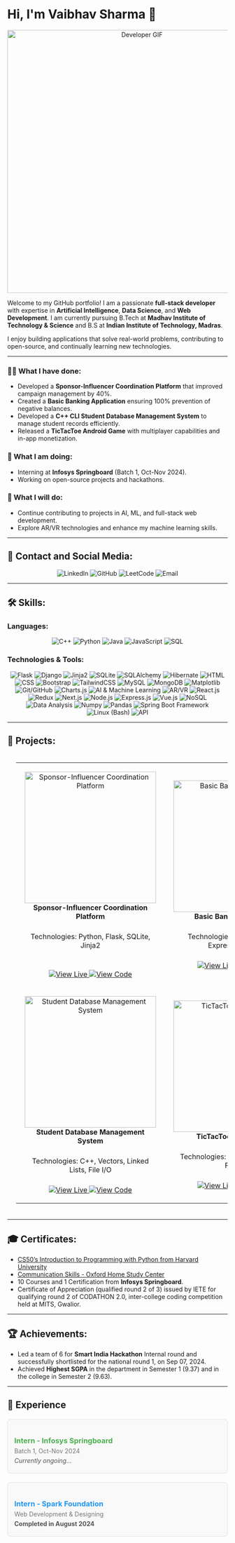 <!--
- 👋 Hi, I’m @itsVaibhavSharma
- 👀 I’m interested in ...
- 🌱 I’m currently learning ...
- 💞️ I’m looking to collaborate on ...
- 📫 How to reach me ...
- 😄 Pronouns: ...
- ⚡ Fun fact: ...

itsVaibhavSharma/itsVaibhavSharma is a ✨ special ✨ repository because its `README.md` (this file) appears on your GitHub profile.
You can click the Preview link to take a look at your changes.
--->


# Hi, I'm Vaibhav Sharma 👋

<p align="center">
  <img src="https://media.giphy.com/media/qgQUggAC3Pfv687qPC/giphy.gif" alt="Developer GIF" width="600px">
</p>

Welcome to my GitHub portfolio! I am a passionate **full-stack developer** with expertise in **Artificial Intelligence**, **Data Science**, and **Web Development**. I am currently pursuing B.Tech at **Madhav Institute of Technology & Science** and B.S at **Indian Institute of Technology, Madras**.

I enjoy building applications that solve real-world problems, contributing to open-source, and continually learning new technologies.

---

### 👨‍💻 What I have done:
- Developed a **Sponsor-Influencer Coordination Platform** that improved campaign management by 40%.
- Created a **Basic Banking Application** ensuring 100% prevention of negative balances.
- Developed a **C++ CLI Student Database Management System** to manage student records efficiently.
- Released a **TicTacToe Android Game** with multiplayer capabilities and in-app monetization.

### 🌱 What I am doing:
- Interning at **Infosys Springboard** (Batch 1, Oct-Nov 2024).
- Working on open-source projects and hackathons.

### 🚀 What I will do:
- Continue contributing to projects in AI, ML, and full-stack web development.
- Explore AR/VR technologies and enhance my machine learning skills.

---

## 🔗 Contact and Social Media:

<p align="center">
  <a href="https://www.linkedin.com/in/itsVaibhavSharma" target="_blank" style="text-decoration:none;">
    <img src="https://img.shields.io/badge/LinkedIn-0077B5?style=for-the-badge&logo=linkedin&logoColor=white" alt="LinkedIn">
  </a>
  <a href="https://github.com/itsVaibhavSharma" target="_blank" style="text-decoration:none;">
    <img src="https://img.shields.io/badge/GitHub-181717?style=for-the-badge&logo=github" alt="GitHub">
  </a>
  <a href="https://leetcode.com/u/itsVaibhavSharma/" target="_blank" style="text-decoration:none;">
    <img src="https://img.shields.io/badge/LeetCode-FFA116?style=for-the-badge&logo=leetcode&logoColor=black" alt="LeetCode">
  </a>
  <a href="mailto:itsVaibhavSharma007@gmail.com" style="text-decoration:none;">
    <img src="https://img.shields.io/badge/Email-D14836?style=for-the-badge&logo=gmail&logoColor=white" alt="Email">
  </a>
</p>

---

## 🛠️ Skills:

### Languages:
<p align="center">
  <img src="https://img.shields.io/badge/C++-00599C?style=for-the-badge&logo=c%2B%2B&logoColor=white" alt="C++" style="cursor: pointer;">
  <img src="https://img.shields.io/badge/Python-3776AB?style=for-the-badge&logo=python&logoColor=white" alt="Python" style="cursor: pointer;">
  <img src="https://img.shields.io/badge/Java-007396?style=for-the-badge&logo=java&logoColor=white" alt="Java" style="cursor: pointer;">
  <img src="https://img.shields.io/badge/JavaScript-323330?style=for-the-badge&logo=javascript&logoColor=f7df1e" alt="JavaScript" style="cursor: pointer;">
  <img src="https://img.shields.io/badge/SQL-336791?style=for-the-badge&logo=postgresql&logoColor=white" alt="SQL" style="cursor: pointer;">
</p>

### Technologies & Tools:
<p align="center">
  <img src="https://img.shields.io/badge/Flask-000000?style=for-the-badge&logo=flask&logoColor=white" alt="Flask" style="cursor: pointer;">
<img src="https://img.shields.io/badge/Django-092E20?style=for-the-badge&logo=django&logoColor=white" alt="Django" style="cursor: pointer;">
<img src="https://img.shields.io/badge/Jinja2-000000?style=for-the-badge" alt="Jinja2" style="cursor: pointer;">
<img src="https://img.shields.io/badge/SQLite-003B57?style=for-the-badge&logo=sqlite&logoColor=white" alt="SQLite" style="cursor: pointer;">
<img src="https://img.shields.io/badge/SQLAlchemy-4B8BBE?style=for-the-badge" alt="SQLAlchemy" style="cursor: pointer;">
<img src="https://img.shields.io/badge/Hibernate-59666C?style=for-the-badge" alt="Hibernate" style="cursor: pointer;">
<img src="https://img.shields.io/badge/HTML-E34F26?style=for-the-badge&logo=html5&logoColor=white" alt="HTML" style="cursor: pointer;">
<img src="https://img.shields.io/badge/CSS-1572B6?style=for-the-badge&logo=css3&logoColor=white" alt="CSS" style="cursor: pointer;">
<img src="https://img.shields.io/badge/Bootstrap-563D7C?style=for-the-badge&logo=bootstrap&logoColor=white" alt="Bootstrap" style="cursor: pointer;">
<img src="https://img.shields.io/badge/TailwindCSS-38B2AC?style=for-the-badge&logo=tailwind-css&logoColor=white" alt="TailwindCSS" style="cursor: pointer;">
<img src="https://img.shields.io/badge/MySQL-4479A1?style=for-the-badge&logo=mysql&logoColor=white" alt="MySQL" style="cursor: pointer;">
<img src="https://img.shields.io/badge/MongoDB-47A248?style=for-the-badge&logo=mongodb&logoColor=white" alt="MongoDB" style="cursor: pointer;">
<img src="https://img.shields.io/badge/Matplotlib-003B57?style=for-the-badge" alt="Matplotlib" style="cursor: pointer;">
<img src="https://img.shields.io/badge/Git/GitHub-F05032?style=for-the-badge&logo=git&logoColor=white" alt="Git/GitHub" style="cursor: pointer;">
<img src="https://img.shields.io/badge/Charts.js-F3B30C?style=for-the-badge" alt="Charts.js" style="cursor: pointer;">
<img src="https://img.shields.io/badge/AI%20%26%20Machine%20Learning-FF6F20?style=for-the-badge" alt="AI & Machine Learning" style="cursor: pointer;">
<img src="https://img.shields.io/badge/AR%2FVR-FF0000?style=for-the-badge" alt="AR/VR" style="cursor: pointer;">
<img src="https://img.shields.io/badge/React.js-61DAFB?style=for-the-badge&logo=react&logoColor=black" alt="React.js" style="cursor: pointer;">
<img src="https://img.shields.io/badge/Redux-764ABC?style=for-the-badge&logo=redux&logoColor=white" alt="Redux" style="cursor: pointer;">
<img src="https://img.shields.io/badge/Next.js-000000?style=for-the-badge&logo=next.js&logoColor=white" alt="Next.js" style="cursor: pointer;">
<img src="https://img.shields.io/badge/Node.js-339933?style=for-the-badge&logo=node.js&logoColor=white" alt="Node.js" style="cursor: pointer;">
<img src="https://img.shields.io/badge/Express.js-000000?style=for-the-badge" alt="Express.js" style="cursor: pointer;">
<img src="https://img.shields.io/badge/Vue.js-42B883?style=for-the-badge&logo=vue.js&logoColor=white" alt="Vue.js" style="cursor: pointer;">
<img src="https://img.shields.io/badge/NoSQL-47A248?style=for-the-badge" alt="NoSQL" style="cursor: pointer;">
<img src="https://img.shields.io/badge/Data%20Analysis-4B8BBE?style=for-the-badge" alt="Data Analysis" style="cursor: pointer;">
<img src="https://img.shields.io/badge/Numpy-013243?style=for-the-badge" alt="Numpy" style="cursor: pointer;">
<img src="https://img.shields.io/badge/Pandas-150458?style=for-the-badge" alt="Pandas" style="cursor: pointer;">
<img src="https://img.shields.io/badge/Spring%20Boot%20Framework-6DB33F?style=for-the-badge&logo=spring&logoColor=white" alt="Spring Boot Framework" style="cursor: pointer;">
<img src="https://img.shields.io/badge/Linux%20(Bash)-FCC624?style=for-the-badge&logo=linux&logoColor=black" alt="Linux (Bash)" style="cursor: pointer;">
<img src="https://img.shields.io/badge/API-4D9F22?style=for-the-badge" alt="API" style="cursor: pointer;">

</p>

---

## 📂 Projects:

<div align="center">

<table style="padding: 20px; border-spacing: 30px;">
      <tr>
        <td align="center" width="50%" style="padding: 20px;">
      <div style="position: relative;">
        <img src="https://via.placeholder.com/300x150" alt="Sponsor-Influencer Coordination Platform" width="300px" style="transition: transform 0.3s; cursor: pointer;"><br>
        <strong>Sponsor-Influencer Coordination Platform</strong><br>
        <p style="padding: 10px; height: 40px; overflow: hidden;">Technologies: Python, Flask, SQLite, Jinja2</p><br>
        <a href="https://project-live-link.com">
          <img src="https://img.shields.io/badge/View%20Live-009688?style=for-the-badge" alt="View Live">
        </a>
        <a href="https://github.com/itsVaibhavSharma/IESCP">
          <img src="https://img.shields.io/badge/View%20Code-181717?style=for-the-badge&logo=github" alt="View Code">
        </a>
      </div>
    </td>
<td align="center" width="50%" style="padding: 20px;">
  <div style="position: relative;">
    <img src="https://via.placeholder.com/300x150" alt="Basic Banking Application" width="300px" style="transition: transform 0.3s; cursor: pointer;"><br>
    <strong>Basic Banking Application</strong><br>
    <p style="padding: 10px; height: 40px; overflow: hidden;">Technologies: MySQL, Node.js, Express, Bootstrap</p>
    <a href="https://banking-app-live-link.com">
      <img src="https://img.shields.io/badge/View%20Live-009688?style=for-the-badge" alt="View Live">
    </a>
    <a href="https://github.com/itsVaibhavSharma/Basic-Banking-Application">
      <img src="https://img.shields.io/badge/View%20Code-181717?style=for-the-badge&logo=github" alt="View Code">
    </a>
  </div>
</td>

    
  </tr>
  <tr>
    <td align="center" width="50%" style="padding: 20px;">
  <div style="position: relative;">
    <img src="https://via.placeholder.com/300x150" alt="Student Database Management System" width="300px" style="transition: transform 0.3s; cursor: pointer;"><br>
    <strong>Student Database Management System</strong><br>
    <p style="padding: 10px; height: 40px; overflow: hidden;">Technologies: C++, Vectors, Linked Lists, File I/O</p>
    <a href="https://student-dbms-live-link.com">
      <img src="https://img.shields.io/badge/View%20Live-009688?style=for-the-badge" alt="View Live">
    </a>
    <a href="https://github.com/itsVaibhavSharma/Student-Database-Management-System">
      <img src="https://img.shields.io/badge/View%20Code-181717?style=for-the-badge&logo=github" alt="View Code">
    </a>
  </div>
</td>
<td align="center" width="50%" style="padding: 20px;">
  <div style="position: relative;">
    <img src="https://via.placeholder.com/300x150" alt="TicTacToe Android Game" width="300px" style="transition: transform 0.3s; cursor: pointer;"><br>
    <strong>TicTacToe Android Game</strong><br>
    <p style="padding: 10px; height: 40px; overflow: hidden;">Technologies: Java, Android Studio, Firebase</p>
    <a href="https://tictactoe-live-link.com">
      <img src="https://img.shields.io/badge/View%20Live-009688?style=for-the-badge" alt="View Live">
    </a>
    <a href="https://github.com/itsVaibhavSharma/TicTacToe">
      <img src="https://img.shields.io/badge/View%20Code-181717?style=for-the-badge&logo=github" alt="View Code">
    </a>
  </div>
</td>

  </tr>
</table>

</div>

---

## 🎓 Certificates:

- [CS50’s Introduction to Programming with Python from Harvard University](https://certificates.cs50.io/fe81723e-d4e4-4fca-a03e-535eff7fc93e.pdf?size=letter)
- [Communication Skills - Oxford Home Study Center](https://oxford-home-study-link.com)  
- 10 Courses and 1 Certification from **Infosys Springboard**.
- Certificate of Appreciation (qualified round 2 of 3) issued by IETE for qualifying round 2 of CODATHON 2.0, inter-college 
coding competition held at MITS, Gwalior.

---

## 🏆 Achievements:

- Led a team of 6 for **Smart India Hackathon** Internal round and successfully shortlisted for the national round 1, on Sep 07, 2024.
- Achieved **Highest SGPA** in the department in Semester 1 (9.37) and in the college in Semester 2 (9.63).

---

<h2>💼 Experience</h2>
<div style="margin: 20px 0; padding: 15px; border: 1px solid #e0e0e0; border-radius: 8px; background-color: #f9f9f9;">
  <h3 style="margin-bottom: 5px; color: #4CAF50;">Intern - Infosys Springboard</h3>
  <p style="margin: 0; color: #777;">Batch 1, Oct-Nov 2024</p>
  <p style="margin: 5px 0; font-style: italic; color: #555;">Currently ongoing...</p>
</div>
<div style="margin: 20px 0; padding: 15px; border: 1px solid #e0e0e0; border-radius: 8px; background-color: #f9f9f9;">
  <h3 style="margin-bottom: 5px; color: #2196F3;">Intern - Spark Foundation</h3>
  <p style="margin: 0; color: #777;">Web Development & Designing</p>
  <p style="margin: 5px 0; font-weight: bold; color: #555;">Completed in August 2024</p>
</div>


